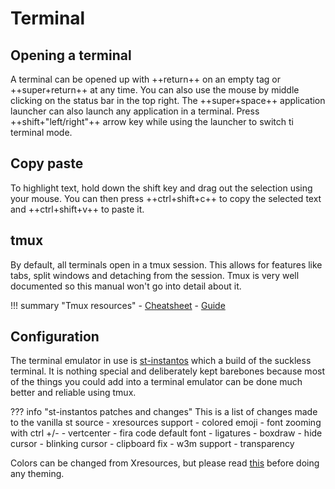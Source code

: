 # Terminal

## Opening a terminal

A terminal can be opened up with ++return++ on an empty tag or ++super+return++
at any time. You can also use the mouse by middle clicking on the status bar in
the top right. The ++super+space++ application launcher can also launch any
application in a terminal. Press ++shift+"left/right"++ arrow key while using the
launcher to switch ti terminal mode.

## Copy paste

To highlight text, hold down the shift key and drag out the selection using
your mouse. You can then press ++ctrl+shift+c++ to copy the selected text and
++ctrl+shift+v++ to paste it.

## tmux

By default, all terminals open in a tmux session. This allows for features
like tabs, split windows and detaching from the session. Tmux is very well
documented so this manual won't go into detail about it.

!!! summary "Tmux resources"
    - [Cheatsheet](https://tmuxcheatsheet.com/)
    - [Guide](https://github.com/tmux/tmux/wiki/Getting-Started)

## Configuration

The terminal emulator in use is
[st-instantos](https://github.com/instantOS/st-instantos/) which a build of the
suckless terminal. It is nothing special and deliberately kept barebones
because most of the things you could add into a terminal emulator can be done
much better and reliable using tmux.

??? info "st-instantos patches and changes"
This is a list of changes made to the vanilla st source
    - xresources support
    - colored emoji
    - font zooming with ctrl +/-
    - vertcenter
    - fira code default font
    - ligatures
    - boxdraw
    - hide cursor
    - blinking cursor
    - clipboard fix
    - w3m support
    - transparency

Colors can be changed from Xresources, but
please read [this](https://instantos.io/youtube/customize) before doing any
theming.
